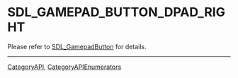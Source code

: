 # SDL_GAMEPAD_BUTTON_DPAD_RIGHT

Please refer to [SDL_GamepadButton](SDL_GamepadButton) for details.

----
[CategoryAPI](CategoryAPI), [CategoryAPIEnumerators](CategoryAPIEnumerators)


